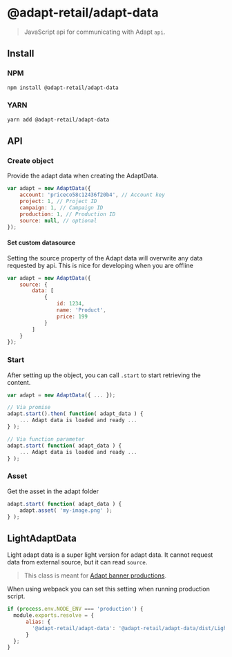 # @adapt-retail/adapt-data

> JavaScript api for communicating with Adapt `api`.

## Install

### NPM
```bash
npm install @adapt-retail/adapt-data
```

### YARN
```bash
yarn add @adapt-retail/adapt-data
```

## API

### Create object

Provide the adapt data when creating the AdaptData.

```js
var adapt = new AdaptData({
    account: 'priceco58c12436f20b4', // Account key
    project: 1, // Project ID
    campaign: 1, // Campaign ID
    production: 1, // Production ID
    source: null, // optional 
});
```

#### Set custom datasource

Setting the source property of the Adapt data will overwrite any data requested by api.
This is nice for developing when you are offline
```js
var adapt = new AdaptData({
    source: {
        data: [
            {
                id: 1234,
                name: 'Product',
                price: 199
            }
        ]
    } 
});
```

### Start

After setting up the object, you can call `.start` to start retrieving the content.

```js
var adapt = new AdaptData({ ... });

// Via promise
adapt.start().then( function( adapt_data ) {
    ... Adapt data is loaded and ready ...
} );

// Via function parameter
adapt.start( function( adapt_data ) {
    ... Adapt data is loaded and ready ...
} );
```

### Asset

Get the asset in the adapt folder

```js
adapt.start( function( adapt_data ) {
    adapt.asset( 'my-image.png' );
} );
```

## LightAdaptData

Light adapt data is a super light version for adapt data.
It cannot request data from external source, but it can read `source`.

> This class is meant for [Adapt banner productions](https://adaptretail.com).

When using webpack you can set this setting when running production script.
```js
if (process.env.NODE_ENV === 'production') {
  module.exports.resolve = {
      alias: {
        '@adapt-retail/adapt-data': '@adapt-retail/adapt-data/dist/LightAdaptData.js',
      }
  };
}
```
